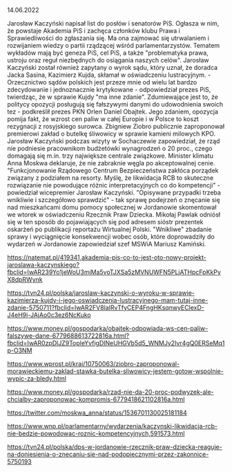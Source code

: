 14.06.2022

Jarosław Kaczyński napisał list do posłów i senatorów PiS. Ogłasza w nim, że powstaje Akademia PiS i zachęca członków klubu Prawa i Sprawiedliwości do zgłaszania się. Ma ona zajmować się utrwalaniem i rozwijaniem wiedzy o partii rządzącej wśród parlamentarzystów. Tematem wykładów mają być geneza PiS, cel PiS, a także "problematyka prawa, ustroju oraz reguł niezbędnych do osiągania naszych celów". Jarosław Kaczyński został również zapytany o wyrok sądu, który uznał, że doradca Jacka Sasina, Kazimierz Kujda, skłamał w oświadczeniu lustracyjnym. - Orzecznictwo sądów polskich jest przeze mnie od wielu lat bardzo zdecydowanie i jednoznacznie krytykowane - odpowiedział prezes PiS, twierdząc, że w sprawie Kujdy "ma inne zdanie". Zdumiewające jest to, że politycy opozycji posługują się fałszywymi danymi do udowodnienia swoich tez - podkreślił prezes PKN Orlen Daniel Obajtek. Jego zdaniem, opozycja pomija fakt, że wzrost cen paliw w całej Europie i w Polsce to koszt rezygnacji z rosyjskiego surowca. Zbigniew Ziobro publicznie zaproponował premierowi zakład o butelkę śliwowicy w sprawie kamieni milowych KPO. Jarosław Kaczyński podczas wizyty w Sochaczewie zapowiedział, że rząd nie podniesie pracownikom budżetówki wynagrodzeń o 20 proc., czego domagają się m.in. trzy największe centrale związkowe. Minister klimatu Anna Moskwa deklaruje, że nie zabraknie węgla po akceptowalnej cenie. "Funkcjonowanie Rządowego Centrum Bezpieczeństwa zakłóca porządek związany z podziałem na resorty. Myślę, że likwidacja RCB to skuteczne rozwiązanie nie powodujące różnic interpretacyjnych co do kompetencji" - powiedział wicepremier Jarosław Kaczyński. "Opisywane przypadki trzeba wnikliwie i szczegółowo sprawdzić" - tak sprawę podejrzeń o znęcanie się nad mieszkańcami domu pomocy społecznej w Jordanowie skomentował we wtorek w oświadczeniu Rzecznik Praw Dziecka. Mikołaj Pawlak odniósł się w ten sposób do pojawiających się pod adresem sióstr prezentek oskarżeń po publikacji reportażu Wirtualnej Polski. "Wnikliwe" zbadanie sprawy i wyciągnięcie konsekwencji wobec osób, które doprowadziły do wydarzeń w Jordanowie zapowiedział szef MSWiA Mariusz Kamiński.

https://natemat.pl/419341,akademia-pis-co-to-jest-oto-nowy-projekt-jaroslawa-kaczynskiego?fbclid=IwAR239Yo1jeWoU3mjMa5voTJXSa5zMVNUWFN5PLjATHpcFpKkPyX8dpRWynk

https://tvn24.pl/polska/jaroslaw-kaczynski-o-wyroku-w-sprawie-kazimierza-kujdy-i-jego-oswiadczenia-lustracyjnego-mam-tutaj-inne-zdanie-5750711?fbclid=IwAR2FV8laIRvTfyCEP4FngHKsqnwyEClexD-J4eH9j-JAjAo0c3ez6NcKuko

https://www.money.pl/gospodarka/obajtek-odpowiada-ws-cen-paliw-falszywe-dane-6779688613722816a.html?fbclid=IwAR0zpDlJZ9TopleYvfigDINeUHGVb5d5_WNMJy2Ivr4gQ0ERSeMq1p-O3NM

https://www.wprost.pl/kraj/10750063/ziobro-zaproponowal-morawieckiemu-zaklad-stawka-butelka-sliwowicy-jestem-gotow-wspolnie-wypic-za-bledy.html

https://www.money.pl/gospodarka/rzad-nie-da-20-proc-podwyzek-ale-chcialby-zaproponowac-kompromis-6779418621102816a.html

https://twitter.com/moskwa_anna/status/1536701130025181184

https://www.wnp.pl/parlamentarny/wydarzenia/kaczynski-likwidacja-rcb-nie-bedzie-powodowac-roznic-kompetencyjnych,591573.html

https://tvn24.pl/polska/dps-w-jordanowie-rzecznik-praw-dziecka-reaguje-na-doniesienia-o-znecaniu-sie-nad-podopiecznymi-przez-zakonnice-5750193